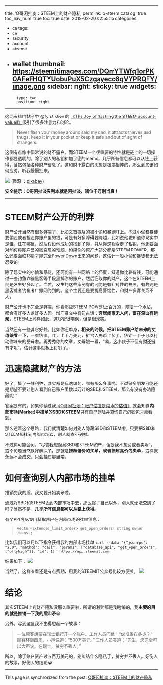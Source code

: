 
---
title: 'O哥闲扯淡：STEEM上的财产隐私'
permlink: o-steem
catalog: true
toc_nav_num: true
toc: true
date: 2018-02-20 02:55:15
categories:
- cn
tags:
- cn
- security
- account
- steemit
- wallet
thumbnail: https://steemitimages.com/DQmYTWfq1orPKQAFeFHQTYUobuPuX5Czgayecc6qVYPRQFY/image.png
sidebar:
    right:
        sticky: true
widgets:
    -
        type: toc
        position: right
---


这两天热门帖子中 @fyrstikken 的 [《The Joy of flashing the STEEM account-value!!》](https://steemit.com/serious-security/@fyrstikken/the-joy-of-flashing-the-steem-account-value)吸引了很多注意力和讨论。

>Never flash your money around said my dad, it attracts thieves and thugs. Keep it in your pocket or keep it safe and out of sight of strangers.

这倒有点像中国常说的财不露白。而STEEM一个很重要的特性就是链上的一切操作都是透明的，除了别人的私钥和加了密的memo，几乎所有信息都可以从链上获得，当然包括各种财产信息了。这和财不露白的思想是极度相悖的，那么到底该如何应对，听我慢慢扯来。

![](https://steemitimages.com/DQmYTWfq1orPKQAFeFHQTYUobuPuX5Czgayecc6qVYPRQFY/image.png)
(图源 ：[pixabay](https://pixabay.com))

**安全提示：O哥闲扯淡系列本就是闲扯淡，诸位千万别当真！**

---

# STEEM财产公开的利弊

财产公开当然有很多弊端了，比如文首提及的被小偷和暴徒盯上。不过小偷和暴徒要偷走或者抢走你账户里的钱，可是有好多障碍要跨越，比如说他要知道你现实中是谁，住在哪里，然后假设他成功的找到了你，并从你这勒索走了私钥，他还要面对如何将账户里的钱变现的难题。如果你的资产大部分都是STEEM POWER，那么还要面临13周才能完全Power Down出来的问题，这估计一般小偷和暴徒都无法忍受的。

除了现实中的小偷和暴徒，还可能有一些网络上的坏蛋，知道你比较有钱，可能通过一些钓鱼诈骗黑客等手段黑掉你的账户，然后窃取你的财产，这个在STEEM上倒是发生好多起了。当然，发生的这些案例有的可能是有针对性的被黑，有的则是黑客或者钓鱼者广撒网钓到的。这个主要还是要提高警惕性，和财产多寡关系不大。

财产公开也不完全是弊端，你看那些STEEM POWER上百万的，随便一个水贴，都会有好多人点好多人回。增广贤文中有句古话：**穷居闹市无人问，富在深山有远亲**，STEEM上同样如此，这尽管很嘲讽，但是很现实。

当然还有一些其它好处，比如你还单身，**相亲的时候，把STEEM账户给未来的丈母娘看一下**，一看估值，哇，上千万美元，折合人民币上亿了，估计一下子可以打动你味来的岳母啦。再秀秀你的文章，丈母娘一看，“呦，这小伙子不但有财还挺有才呢”，估计这事就板上钉钉了。

# 迅速隐藏财产的方法

好了，扯了一堆利弊，其实都是我瞎编的，哪有那么多事呢。不过很多朋友可能还是期望不要让别人看到自己账户里数以万计的SBD和STEEM，那么有没有办法隐藏呢？

答案是有的。如果你读过我[《O哥闲扯淡：账户估值是缩水的估值》](https://steemit.com/price/@oflyhigh/46eobh-o) 就会知道**内部市场(Market)中挂单的SBD和STEEM**只有自己登陆并查询自己的钱包才能看到。

那么逆着这个思路，我们就清楚如何对别人隐藏SBD和STEEM啦，只要把SBD和STEEM都挂到内部市场去，别人就查不到啦。

不过你可能会问，“尽管我想隐藏SBD和STEEM资产，但是我不想买或者卖啊”，这个问题当然很好解决了，那就是**挂超低价的买单，或者挂超高价的卖单**，这样就永远不会成交，只会挂在那里喽。

# 如何查询别人内部市场的挂单

推销完我的盾，我又要开始卖矛啦。

通过将SBD和STEEM丢到内部市场中去，那么除了自己以外，别人就无法查到了吗？当然不是，**几乎所有信息都可以从链上获得**。

有个API可以专门获取用户在内部市场的挂单信息：
>`vector<extended_limit_order> get_open_orders( string owner )const;`

比如我们可以用以下指令获得我的内部市场挂单
`curl --data '{"jsonrpc": "2.0", "method": "call", "params": ["database_api", "get_open_orders", ["oflyhigh"]], "id": 1}' https://api.steemit.com`

结果如下：
![](https://steemitimages.com/DQmZzb5KrQ5SZcyFAva8fj5hGM8S6hNW8qsUo14qFfWsbQ5/image.png)

当然了，这样查看还是有点费劲，用我的STEEMIT公众号比较方便啦。
![](https://steemitimages.com/DQmPp9wt73D4erU9xDRHL8DBu393c9PFPPbQRppSjQYp9YE/image.png)

# 结论

其实STEEM上的财产隐私没那么重要啦，所谓的利弊都是我瞎编的，我**主要的目的就是推销一下我的盾和矛**😀

另外，写到这里我不由得想起一个故事：
>一位顾客想要在瑞士银行开一个账户。工作人员问他：“您准备存多少？” 顾客环顾四周，小声说道：“500万美元。” 工作人员答道：“先生，您完全可以大声说。在瑞士，贫穷不丢人。”

所以，除了账户资产过五百万美元的，别纠结什么隐私了，贫穷并不丢人。好伤人的故事，好伤人的结论😭

- - -

This page is synchronized from the post: [O哥闲扯淡：STEEM上的财产隐私](https://steemit.com/@oflyhigh/o-steem)

